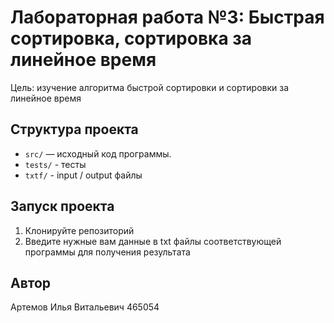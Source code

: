 # Лабораторная работа №3: Быстрая сортировка, сортировка за линейное время

Цель: изучение алгоритма быстрой сортировки и сортировки за линейное время

## Структура проекта
- `src/` — исходный код программы.
- `tests/` - тесты
- `txtf/` - input / output файлы

## Запуск проекта
1. Клонируйте репозиторий
2. Введите нужные вам данные в txt файлы соответствующей программы для получения результата

## Автор
Артемов Илья Витальевич 465054